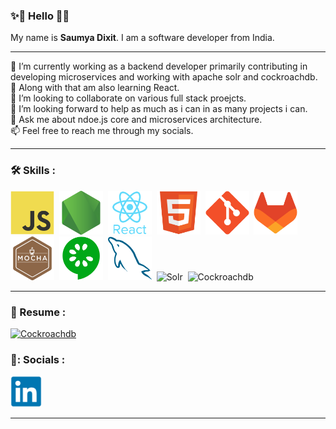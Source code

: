 ### ✨👋 Hello 👋✨

 My name is **Saumya Dixit**. I am a software developer from India.

---

🔭 I’m currently working as a backend developer primarily contributing in developing microservices and working with apache solr and cockroachdb.<br>
🌱 Along with that am also learning React.<br>
👯 I’m looking to collaborate on various full stack proejcts.<br>
🤔 I’m looking forward to help as much as i can in as many projects i can.<br>
💬 Ask me about ndoe.js core and microservices architecture.<br>
📫 Feel free to reach me through my socials.<br>

---

### :hammer_and_wrench: Skills :
<div>
  <img src="https://github.com/devicons/devicon/blob/master/icons/javascript/javascript-original.svg" title="JavaScript" alt="JavaScript" width="70" height="70"/>&nbsp;
  <img src="https://github.com/devicons/devicon/blob/master/icons/nodejs/nodejs-original.svg" title="NodeJs" alt="NdeJs" width="70" height="70"/>&nbsp;
  <img src="https://github.com/devicons/devicon/blob/master/icons/react/react-original-wordmark.svg" title="React" alt="React" width="70" height="70"/>&nbsp;
  <img src="https://github.com/devicons/devicon/blob/master/icons/html5/html5-original.svg" title="HTML5" alt="HTML" width="70" height="70"/>&nbsp;
  <img src="https://github.com/devicons/devicon/blob/master/icons/git/git-original.svg" title="Git" **alt="Git" width="70" height="70"/>&nbsp;
  <img src="https://github.com/devicons/devicon/blob/master/icons/gitlab/gitlab-original.svg" title="Gitlab" **alt="Gitlab" width="70" height="70"/>&nbsp;
  <img src="https://github.com/devicons/devicon/blob/master/icons/mocha/mocha-plain.svg" title="Chai" **alt="Chai" width="70" height="70"/>&nbsp;
  <img src="https://github.com/devicons/devicon/blob/master/icons/cucumber/cucumber-plain.svg" title="Cucumber" **alt="Cucumber" width="70" height="70"/>&nbsp;
  <img src="https://github.com/devicons/devicon/blob/master/icons/mysql/mysql-original.svg" title="MySQL"  alt="MySQL" width="70" height="70"/>&nbsp;
  <img src="https://img.stackshare.io/service/4483/default_2e67ca5c691a5ecab8b19ffaeb371128b4266409.png" title="Solr"  alt="Solr" width="70" height="70"/>&nbsp;
  <img src="https://upload.wikimedia.org/wikipedia/en/3/31/Cockroach_Labs_Logo.png" title="Cockraochdb"  alt="Cockroachdb" width="70" height="70"/>&nbsp;
</div>

---

### 📑 Resume :
<div>
  <a href="https://www.linkedin.com/in/saumya-dixit-040632172/"><img src="https://camo.githubusercontent.com/8411954a1cb7f8113e556173a912fac268752f78576e7f9f0274b8d05970705b/68747470733a2f2f696d672e69636f6e73382e636f6d2f65787465726e616c2d666c617469636f6e732d6c696e65616c2d636f6c6f722d666c61742d69636f6e732f36342f3030303030302f65787465726e616c2d63762d726563727569746d656e742d6167656e63792d666c617469636f6e732d6c696e65616c2d636f6c6f722d666c61742d69636f6e732d332e706e67" title="Cockraochdb"  alt="Cockroachdb" width="100px" height="100px"/></a>&nbsp;
</div>

### 🙂: Socials :
<div>
  <a href="https://www.linkedin.com/in/saumya-dixit-040632172/"><img src="https://github.com/devicons/devicon/blob/master/icons/linkedin/linkedin-original.svg" title="Linkedin" alt="Linkedin" width="50" height="50"/></a>&nbsp;
</div>

---
